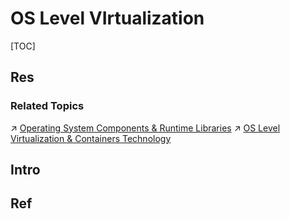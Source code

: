# OS Level VIrtualization

[TOC]



## Res
### Related Topics
↗ [Operating System Components & Runtime Libraries](../../../🥷🏼%20Operating%20System%20(Engineering%20Part)/📟%20System%20Level%20Programming/😴%20Operating%20System%20Components%20&%20Runtime%20Libraries/Operating%20System%20Components%20&%20Runtime%20Libraries.md)
↗ [OS Level Virtualization & Containers Technology](../../../../Software%20Engineering/☁️%20Cloud%20Computing%20&%20Cloud%20Native/🏂%20OS%20Level%20Virtualization%20&%20Containers%20Technology/OS%20Level%20Virtualization%20&%20Containers%20Technology.md)



## Intro



## Ref

